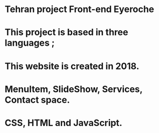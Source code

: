 # Tehran project Front-end Eyeroche

# This project is based in three languages ;

#  This website is created in 2018. 

# MenuItem, SlideShow, Services, Contact space.

# CSS, HTML and JavaScript.

